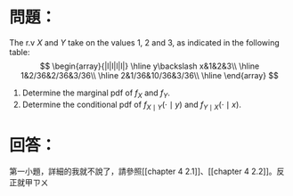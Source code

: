 # 問題：
The r.v $X$ and $Y$ take on the values 1, 2 and 3, as indicated in the following table:
$$
\begin{array}{|l|l|l|l|}
\hline
y\backslash x&1&2&3\\
\hline
1&2/36&2/36&3/36\\
\hline
2&1/36&10/36&3/36\\
\hline
\end{array}
$$
1. Determine the marginal pdf of $f_X$ and $f_Y$.
2. Determine the conditional pdf of $f_{X\mid Y}(\cdot\mid y)$ and $f_{Y\mid X}(\cdot\mid x)$.
# 回答：
第一小題，詳細的我就不說了，請參照[[chapter 4 2.1]]、[[chapter 4 2.2]]。反正就甲ㄗㄨ
